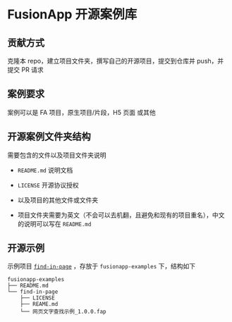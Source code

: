 # FusionApp 开源案例库


## 贡献方式

克隆本 repo，建立项目文件夹，撰写自己的开源项目，提交到仓库并 push，并提交 PR 请求


## 案例要求

案例可以是 FA 项目，原生项目/片段，H5 页面 或其他


## 开源案例文件夹结构

需要包含的文件以及项目文件夹说明

- `README.md` 说明文档

- `LICENSE` 开源协议授权

- 以及项目的其他文件或文件夹

- 项目文件夹需要为英文（不会可以去机翻，且避免和现有的项目重名），中文的说明可以写在 `README.md`


## 开源示例

示例项目 [`find-in-page`](find-in-page) ，存放于 `fusionapp-examples` 下，结构如下

```
fusionapp-examples
├── README.md
└── find-in-page
    ├── LICENSE
    ├── REAME.md
    └── 网页文字查找示例_1.0.0.fap
```